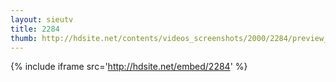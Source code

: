 ```yaml
---
layout: sieutv
title: 2284
thumb: http://hdsite.net/contents/videos_screenshots/2000/2284/preview_360p.mp4.jpg
---
```

{% include iframe src='http://hdsite.net/embed/2284' %}
 
